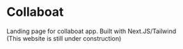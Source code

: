 # Collaboat
Landing page for collaboat app. Built with Next.JS/Tailwind
<br />
(This website is still under construction)
